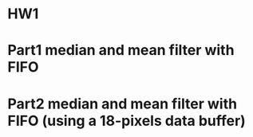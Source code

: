 # HW1
# Part1 median and mean filter with FIFO 
# Part2 median and mean filter with FIFO (using a 18-pixels data buffer)
